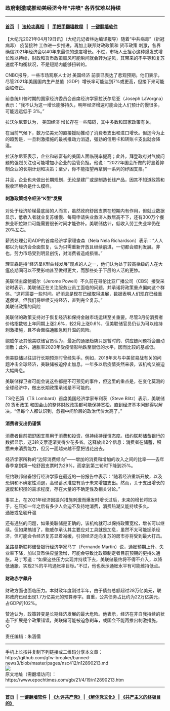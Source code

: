 ### 政府刺激或推动美经济今年“井喷” 各界忧难以持续
------------------------

#### [首页](https://github.com/gfw-breaker/banned-news3/blob/master/README.md) &nbsp;&nbsp;|&nbsp;&nbsp; [法轮功真相](https://github.com/begood0513/basic/blob/master/README.md)  &nbsp;&nbsp;|&nbsp;&nbsp; [手把手翻墙教程](https://github.com/gfw-breaker/guides/wiki)  &nbsp;&nbsp;|&nbsp;&nbsp; [一键翻墙软件](https://github.com/gfw-breaker/nogfw/blob/master/README.md)  



<div><p>
 【大纪元2021年04月19日讯】（大纪元记者林达编译报导）随着“中共病毒”（新冠病毒）
 <ok href="https://www.epochtimes.com/gb/tag/%E7%96%AB%E8%8B%97%E6%8E%A5%E7%A7%8D.html">
  疫苗接种
 </ok>
 工作进一步推进，再加上联邦财政政策和
 <ok href="https://www.epochtimes.com/gb/tag/%E8%B4%A7%E5%B8%81%E6%94%BF%E7%AD%96.html">
  货币政策
 </ok>
 刺激，各界确信2021年经济会以40年来最快的速度增长。不过，市场人士担心这种爆发式增长难以持续，财政和货币政策顺风可能瞬间就会转为逆风，其带来的不平等和复苏速度不均衡状况，不是短期内能够扭转的。
</p>
<p>
 CNBC报导，一些市场观察人士对
 <ok href="https://www.epochtimes.com/gb/tag/%E7%BE%8E%E5%9B%BD%E7%BB%8F%E6%B5%8E.html">
  美国经济
 </ok>
 前景已表达了悲观预期。他们表示，尽管2021年美国国内生产总值（GDP）增长率可能达到7%或更高，但接下来可能面临修正。
</p>
<p>
 前总统川普时期的国家经济委员会首席经济学家拉沃尔尼亚（Joseph LaVorgna）表示：“我不认为这一增长能够持久，明年经济增速可能会比人们预计的慢很多，可能远远低于 3%。”
</p>
<p>
 拉沃尔尼亚认为，
 <ok href="https://www.epochtimes.com/gb/tag/%E7%BE%8E%E5%9B%BD%E7%BB%8F%E6%B5%8E.html">
  美国经济
 </ok>
 增长存在一些障碍，其中多数和国家政策有关。
</p>
<p>
 在当前气候下，数万亿美元的直接援助推动了消费者支出和进口增长。但迄今为止的趋势是，一旦刺激措施的最初推动力消退，强劲的信用卡和转账卡支出就会降温。
</p>
<p>
 拉沃尔尼亚表示，企业和较富有的美国人面临税率提高；此外，拜登政府对气候问题的强烈关注也可能增加小企业的监管负担。他说：“2022年国会所做的将显着抑制企业的长期计划和决策；至少，你不能指望再拿到一系列的纾困支票。”
</p>
<p>
 并且，企业也未做出长期规划，无论是建厂或是制造长线产品，因其不知道政策和税收环境会是什么模样。
</p>
<h4>
 刺激政策或令经济“K型”发展
</h4>
<p>
 对处于经济阶梯最底层的人而言，虽然政府舒困支票在短期内有作用，但就业数据显示，低收入者就业复苏缓慢、每周申请失业救济人数居高不下，还有300万个餐旅业职位缺口可能需要很长时间才能弥补。美联储估计，低收入劳工失业率仍在20%左右。
</p>
<p>
 薪资处理公司ADP的首席经济学家理查森（Nela Nela Richardson）表示：“人人都以为经济会全面恢复，认为只需重新开放且继续前进，一切都会顺利发展。非也，劳力市场受到明显创伤，对消费者造成损害。”
</p>
<p>
 理查森是持“经济呈K型曲线发展”观点的人之一，他们认为处于较高梯级的人在大瘟疫期间可以不受影响甚至做得更大，而那些处于下层的人活的更惨。
</p>
<p>
 美联储主席鲍威尔（Jerome Powell）不久前在哥伦比亚广播公司（CBS）接受采访时表示，美联储正在关注服务业员工面临的问题，并承诺将政策重点偏向这个群体。“这将需要一些时间。好消息是现在已经取得进展，数据表明人们现在已经重返餐馆。但我们将继续支持经济，直到完全复苏。”
 <br/>
 美联储政策的风险
</p>
<p>
 美联储的政策支持对于恢复经济和保持金融市场运转至关重要。尽管3月份消费者价格指数较上年同期上涨2.6%，较2月上涨0.6%，但美联储官员仍认为可以维持刺激措施，且不会面临通胀急剧升温的风险。
</p>
<p>
 鲍威尔及其他美联储官员认为，最近的通胀趋势只是暂时的、供应链问题将会自动消散；此外，通胀率2020年受疫情影响跌至很低的水平，因而比较的基点低。
</p>
<p>
 但美联储以往进行长期预测时曾经失手。例如，2018年末与中美贸易战有关的问题冲击全球经济，美联储被迫停止加息。一年多以后疫情突然来袭，该机构又被迫大幅降息。
</p>
<p>
 美联储捍卫者可能会说这些都是不可预见的事件，但这里的重点是，在变化莫测的全球经济中，做出长期政策承诺是不可能的。
</p>
<p>
 TS伦巴第（TS Lombard）首席美国经济学家布利茨（Steve Blitz）表示，美联储的
 <ok href="https://www.epochtimes.com/gb/tag/%E8%B4%A7%E5%B8%81%E6%94%BF%E7%AD%96.html">
  货币政策
 </ok>
 和国会山的整体财政政策都可能保持宽松，直到经济基本问题得以解决。“但每个人都认识到，忽视中间阶层的政治代价太高了。”
</p>
<h4>
 消费者支出仍谨慎
</h4>
<p>
 消费者目前把舒困支票用于消费和投资，但持续持谨慎态度。纽约联邦储备银行的数据显示，这3轮支票逐渐变得少花多省。这释放出2个信息：消费者在储蓄，积攒未来消费能力，但另一面越来越不愿把钱花出去。
</p>
<p>
 经济学家所称的“边际消费倾向”——增加的消费和增加的收入之间的比率——去年春季拿到第一轮舒困支票时为29%，而拿到第三轮时下降到25%。
</p>
<p>
 纽约联邦储备银行经济学家在最近的一份报告中表示：“随着经济重新开放，以及恐惧和不确定性消退，高储蓄水准应有助于未来增加支出。然而，关于支出增长的速度和积攒的需求程度，存在大量的不确定性及相关讨论。”
</p>
<p>
 事实上，在2021年经济因振兴措施刺激而爆发时增长过后，未来的增长将取决于，在压抑一年之后有多少人会迫不及待地消费，消费热潮又能持续多久。
 <br/>
 通胀或急剧升温
</p>
<p>
 还有通胀的问题，如果美联储是正确的，该机构就可以保持政策宽松，增长可以继续。但如果搞错了，鲍威尔承认其主要应对工具就是加息，虽然不太可能扼杀经济，但可能会令经济复苏显着减缓，引领经济走向复苏的房市亦将受到最大打击。
</p>
<p>
 圣路易斯联邦储备银行经济学家马丁（Fernando Martin）说，通胀预期上升、失业率下降，加以货币供应量激增，可能会导致比政策制定者目前预期的更持久通胀。马丁写道：“如果这些压力实现并持续下去，美联储最终将不得不介入，以降低通胀、实现2%的平均通胀率目标。”不过，他也表示通胀水平有可能维持低点。
</p>
<h4>
 财政赤字飙升
</h4>
<p>
 财政方面也面临压力。本财政年度刚过半年，由于债务总额超过28万亿美元，联邦政府已经出现1.7万亿美元的预算赤字。自重，公共债务占比约为22万亿美元，占GDP的102%。
</p>
<p>
 赞迪认为，政策转变是长期经济发展的最大危险。他表示，经济在非自我持续的状态下扩展是个政策错误，美联储可能被迫急刹车，或国会不能再推出刺激措施。◇
</p>
<p>
 责任编辑：朱涵儒
</p>
</div>
<hr/>
手机上长按并复制下列链接或二维码分享本文章：<br/>
https://github.com/gfw-breaker/banned-news3/blob/master/pages/nsc412/n12890213.md <br/>
<a href='https://github.com/gfw-breaker/banned-news3/blob/master/pages/nsc412/n12890213.md'><img src='https://github.com/gfw-breaker/banned-news3/blob/master/pages/nsc412/n12890213.md.png'/></a> <br/>
原文地址（需翻墙访问）：https://www.epochtimes.com/gb/21/4/19/n12890213.htm


------------------------
#### [首页](https://github.com/gfw-breaker/banned-news3/blob/master/README.md) &nbsp;|&nbsp; [一键翻墙软件](https://github.com/gfw-breaker/nogfw/blob/master/README.md) &nbsp;| [《九评共产党》](https://github.com/gfw-breaker/9ping.md/blob/master/README.md#九评之一评共产党是什么) | [《解体党文化》](https://github.com/gfw-breaker/jtdwh.md/blob/master/README.md) | [《共产主义的终极目的》](https://github.com/gfw-breaker/gczydzjmd.md/blob/master/README.md)


<img src='http://gfw-breaker.win/banned-news3/pages/nsc412/n12890213.md' width='0px' height='0px'/>